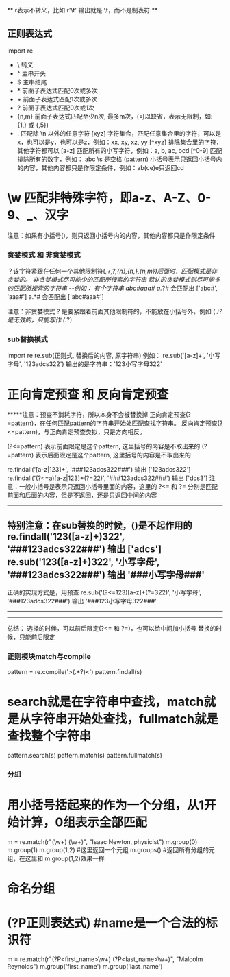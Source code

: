 ** r表示不转义，比如 r'\t' 输出就是 \t，而不是制表符 **

## 正则表达式
import re
* \ 转义
* ^ 主串开头
* $ 主串结尾
* \* 前面子表达式匹配0次或多次
* \+ 前面子表达式匹配1次或多次
* ? 前面子表达式匹配0次或1次
* {n,m} 前面子表达式匹配至少n次, 最多m次，(可以缺省，表示无限制，如: {1,} 或 {,5})
* . 匹配除 \n 以外的任意字符
[xyz] 字符集合，匹配任意集合里的字符，可以是x，也可以是y，也可以是z，例如：xx, xy, xz, yy
[^xyz] 排除集合里的字符，其他字符都可以
[a-z] 匹配所有的小写字符，例如：a, b, ac, bcd
[^0-9] 匹配排除所有的数字，例如： abc
\s 是空格
(pattern) 小括号表示只返回小括号内的内容，其他内容都只是作限定条件，例如：ab(ce)e只返回cd
# \w 匹配非特殊字符，即a-z、A-Z、0-9、_、汉字

注意：如果有小括号()，则只返回小括号内的内容，其他内容都只是作限定条件


### 贪婪模式 和 非贪婪模式
？该字符紧跟在任何一个其他限制符(*,+,?,{n},{n,},{n,m})后面时，匹配模式是非贪婪的。
非贪婪模式尽可能少的匹配所搜索的字符串
默认的贪婪模式则尽可能多的匹配所搜索的字符串
--例如：
有个字符串 abc#aaa#
a.*?# 会匹配出 ['abc#', 'aaa#']
a.*# 会匹配出 ['abc#aaa#']

注意：非贪婪模式 ? 是要紧跟着前面其他限制符的，不能放在小括号外，例如 (.*)? 是无效的，只能写作 (.*?)


### sub替换模式
import re
re.sub(正则式, 替换后的内容, 原字符串)
例如：
re.sub('[a-z]+', '小写字母', '123adcs322')
输出的是字符串：'123小写字母322'


# 正向肯定预查 和 反向肯定预查
*****注意：预查不消耗字符，所以本身不会被替换掉
正向肯定预查(?=pattern)，在任何匹配pattern的字符串开始处匹配查找字符串。
反向肯定预查(?<=pattern)，与正向肯定预查类拟，只是方向相反。

(?<=pattern) 表示前面限定是这个pattern, 这里括号的内容是不取出来的
(?=pattern) 表示后面限定是这个pattern, 这里括号的内容是不取出来的

re.findall('[a-z|123]+', '###123adcs322###')
输出 ['123adcs322']
re.findall('(?<=a)[a-z|123]+(?=22)', '###123adcs322###')
输出 ['dcs3']
注意：一般小括号是表示只返回小括号里面的内容，这里的 ?<= 和 ?= 分别是匹配前面和后面的内容，但是不返回，还是只返回中间的内容


***************
特别注意：在sub替换的时候，()是不起作用的
re.findall('123([a-z]+)322', '###123adcs322###')
输出 ['adcs']
re.sub('123([a-z]+)322', '小写字母', '###123adcs322###')
输出 '###小写字母###'
--
正确的实现方式是，用预查
re.sub('(?<=123)[a-z]+(?=322)', '小写字母', '###123adcs322###')
输出 '###123小写字母322###'
***************

*****
总结：
选择的时候，可以前后限定(?<= 和 ?=)，也可以给中间加小括号
替换的时候，只能前后限定


### 正则模块match与compile
pattern = re.compile('>(.*?)<')
pattern.findall(s)

# search就是在字符串中查找，match就是从字符串开始处查找，fullmatch就是查找整个字符串
pattern.search(s)
pattern.match(s)
pattern.fullmatch(s)


### 分组
# 用小括号括起来的作为一个分组，从1开始计算，0组表示全部匹配
m = re.match(r"(\w+) (\w+)", "Isaac Newton, physicist")
m.group(0)
m.group(1)
m.group(1,2) #这里返回一个元组
m.groups() #返回所有分组的元组，在这里和 m.group(1,2)效果一样

# 命名分组
# (?P<name>正则表达式)  #name是一个合法的标识符
m = re.match(r"(?P<first_name>\w+) (?P<last_name>\w+)", "Malcolm Reynolds")
m.group('first_name')
m.group('last_name')